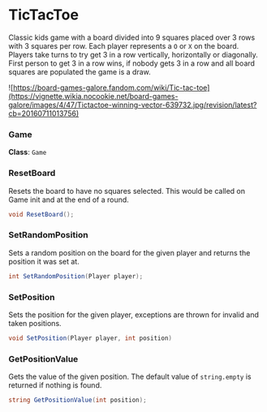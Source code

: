 # TicTacToe
Classic kids game with a board divided into 9 squares placed over 3 rows with 3 squares per row. Each player represents a `O` or `X` on the board. Players take turns to try get 3 in a row vertically, horizontally or diagonally. First person to get 3 in a row wins, if nobody gets 3 in a row and all board squares are populated the game is a draw.

![https://board-games-galore.fandom.com/wiki/Tic-tac-toe](https://vignette.wikia.nocookie.net/board-games-galore/images/4/47/Tictactoe-winning-vector-639732.jpg/revision/latest?cb=20160711013756)

### Game

**Class**: `Game`

### ResetBoard

Resets the board to have no squares selected. This would be called on Game init and at the end of a round.

```c#
void ResetBoard();
```

### SetRandomPosition

Sets a random position on the board for the given player and returns the position it was set at.

```c#
int SetRandomPosition(Player player);
```

### SetPosition

Sets the position for the given player, exceptions are thrown for invalid and taken positions.

```c#
void SetPosition(Player player, int position)
```

### GetPositionValue

Gets the value of the given position. The default value of `string.empty` is returned if nothing is found.

```c#
string GetPositionValue(int position);
```

